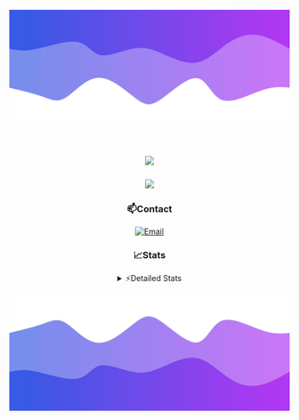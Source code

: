 ![Header](./header.png)
<div align="center">

<h1 align="center">
  <a href="https://git.io/typing-svg">
    <img src="https://readme-typing-svg.herokuapp.com/?lines=Hello,+There!+👋;This+is+chicho.;CEO+on+Hely+Development....;&center=true&size=25">
  </a>
</h1>
  
<p align="center">
  <img src="https://lanyard.cnrad.dev/api/852683595378196480" />
</p>

### 📫Contact
  [![Email](https://img.shields.io/badge/Email-gastondalla@gmail.com-04619f?style=for-the-badge&logo=gmail&logoColor=white)](mailto:gastondalla@gmail.com)
</br>  
### 📈Stats
<details>
    <summary> ⚡Detailed Stats</summary>
    <br/>

<!--START_SECTION:waka-->
![Code Time](http://img.shields.io/badge/Code%20Time-198%20hrs%2032%20mins-blue)

![Profile Views](http://img.shields.io/badge/Profile%20Views-5-blue)

**🐱 My GitHub Data** 

> 📦 39.5 kB Used in GitHub's Storage 
 > 
> 🏆 14 Contributions in the Year 2023
 > 
> 🚫 Not Opted to Hire
 > 
> 📜 7 Public Repositories 
 > 
> 🔑 9 Private Repositories 
 > 
**I'm a Night 🦉** 

```text
🌞 Morning                13 commits          ██░░░░░░░░░░░░░░░░░░░░░░░   07.34 % 
🌆 Daytime                17 commits          ██░░░░░░░░░░░░░░░░░░░░░░░   09.60 % 
🌃 Evening                88 commits          ████████████░░░░░░░░░░░░░   49.72 % 
🌙 Night                  59 commits          ████████░░░░░░░░░░░░░░░░░   33.33 % 
```
📅 **I'm Most Productive on Wednesday** 

```text
Monday                   11 commits          ██░░░░░░░░░░░░░░░░░░░░░░░   06.21 % 
Tuesday                  34 commits          █████░░░░░░░░░░░░░░░░░░░░   19.21 % 
Wednesday                40 commits          ██████░░░░░░░░░░░░░░░░░░░   22.60 % 
Thursday                 22 commits          ███░░░░░░░░░░░░░░░░░░░░░░   12.43 % 
Friday                   23 commits          ███░░░░░░░░░░░░░░░░░░░░░░   12.99 % 
Saturday                 19 commits          ███░░░░░░░░░░░░░░░░░░░░░░   10.73 % 
Sunday                   28 commits          ████░░░░░░░░░░░░░░░░░░░░░   15.82 % 
```


📊 **This Week I Spent My Time On** 

```text
🕑︎ Time Zone: America/Argentina/Buenos_Aires

💬 Programming Languages: 
HTML                     4 hrs 43 mins       ███████░░░░░░░░░░░░░░░░░░   26.37 % 
CSS                      4 hrs 11 mins       ██████░░░░░░░░░░░░░░░░░░░   23.42 % 
Python                   3 hrs 45 mins       █████░░░░░░░░░░░░░░░░░░░░   21.02 % 
C#                       2 hrs 55 mins       ████░░░░░░░░░░░░░░░░░░░░░   16.36 % 
Other                    2 hrs 14 mins       ███░░░░░░░░░░░░░░░░░░░░░░   12.57 % 

🔥 Editors: 
VS Code                  12 hrs 43 mins      ██████████████████░░░░░░░   71.07 % 
Visual Studio            5 hrs 10 mins       ███████░░░░░░░░░░░░░░░░░░   28.93 % 

🐱‍💻 Projects: 
pagina-1                 6 hrs 30 mins       █████████░░░░░░░░░░░░░░░░   36.37 % 
Unknown Project          3 hrs 43 mins       █████░░░░░░░░░░░░░░░░░░░░   20.78 % 
Hate                     3 hrs 3 mins        ████░░░░░░░░░░░░░░░░░░░░░   17.09 % 
Coder                    2 hrs 29 mins       ███░░░░░░░░░░░░░░░░░░░░░░   13.92 % 
StringExtractor          1 hr 26 mins        ██░░░░░░░░░░░░░░░░░░░░░░░   08.06 % 

💻 Operating System: 
Windows                  17 hrs 53 mins      █████████████████████████   100.00 % 
```

**I Mostly Code in JavaScript** 

```text
JavaScript               8 repos             █████████░░░░░░░░░░░░░░░░   36.36 % 
CSS                      3 repos             ███░░░░░░░░░░░░░░░░░░░░░░   13.64 % 
HTML                     2 repos             ██░░░░░░░░░░░░░░░░░░░░░░░   09.09 % 
C#                       2 repos             ██░░░░░░░░░░░░░░░░░░░░░░░   09.09 % 
Batchfile                1 repo              █░░░░░░░░░░░░░░░░░░░░░░░░   04.55 % 
```




 Last Updated on 03/07/2023 23:14:11 UTC
<!--END_SECTION:waka-->
</details>

![Footer](./footer.png)
